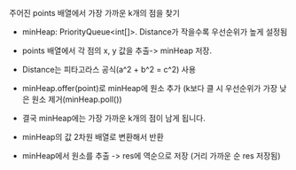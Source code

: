 주어진 points 배열에서 가장 가까운 k개의 점을 찾기

- minHeap: PriorityQueue<int[]>. Distance가 작을수록 우선순위가 높게 설정됨

- points 배열에서 각 점의 x, y 값을 추출-> minHeap 저장.
- Distance는 피타고라스 공식(a^2 + b^2 = c^2) 사용
- minHeap.offer(point)로 minHeap에 원소 추가 (k보다 클 시 우선순위가 가장 낮은 원소 제거(minHeap.poll())
- 결국 minHeap에는 가장 가까운 k개의 점이 남게 됩니다.

- minHeap의 값 2차원 배열로 변환해서 반환
- minHeap에서 원소를 추출 -> res에 역순으로 저장 (거리 가까운 순 res 저장됨)
